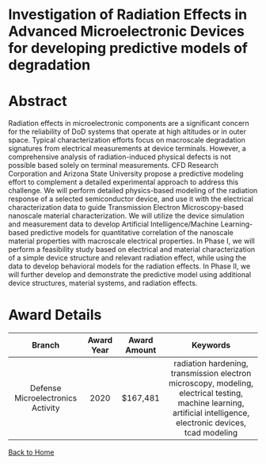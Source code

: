 
Investigation of Radiation Effects in Advanced Microelectronic Devices for developing predictive models of degradation
======================================================================================================================

# Abstract


Radiation effects in microelectronic components are a significant concern for the reliability of DoD systems that operate at high altitudes or in outer space. Typical characterization efforts focus on macroscale degradation signatures from electrical measurements at device terminals. However, a comprehensive analysis of radiation-induced physical defects is not possible based solely on terminal measurements. CFD Research Corporation and Arizona State University propose a predictive modeling effort to complement a detailed experimental approach to address this challenge. We will perform detailed physics-based modeling of the radiation response of a selected semiconductor device, and use it with the electrical characterization data to guide Transmission Electron Microscopy-based nanoscale material characterization. We will utilize the device simulation and measurement data to develop Artificial Intelligence/Machine Learning-based predictive models for quantitative correlation of the nanoscale material properties with macroscale electrical properties. In Phase I, we will perform a feasibility study based on electrical and material characterization of a simple device structure and relevant radiation effect, while using the data to develop behavioral models for the radiation effects. In Phase II, we will further develop and demonstrate the predictive model using additional device structures, material systems, and radiation effects.  

# Award Details

|Branch|Award Year|Award Amount|Keywords|
| :---: | :---: | :---: | :---: |
|Defense Microelectronics Activity|2020|$167,481|radiation hardening, transmission electron microscopy, modeling, electrical testing, machine learning, artificial intelligence, electronic devices, tcad modeling|
  
  


[Back to Home](https://github.com/chrischow/dod_sbir_awards/JT/#611)